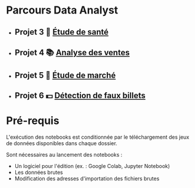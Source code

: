 # Parcours Data Analyst

- ## Projet 3 🍲 [Étude de santé](https://nbviewer.jupyter.org/github/gllmfrnr/oc/blob/master/p3/p3.ipynb)
- ## Projet 4 📚 [Analyse des ventes](https://nbviewer.jupyter.org/github/gllmfrnr/oc/blob/master/p4/projet-4.ipynb)
- ## Projet 5 🐔 [Étude de marché](https://nbviewer.jupyter.org/github/gllmfrnr/oc/blob/master/p5/projet-5.ipynb)
- ## Projet 6 💵 [Détection de faux billets](https://nbviewer.jupyter.org/github/gllmfrnr/oc/blob/master/p6/projet-6.ipynb)

# Pré-requis
L'exécution des notebooks est conditionnée par le téléchargement des jeux de données disponibles dans chaque dossier.

Sont nécessaires au lancement des notebooks :
- Un logiciel pour l'édition (ex. : Google Colab, Jupyter Notebook)
- Les données brutes 
- Modification des adresses d'importation des fichiers brutes
